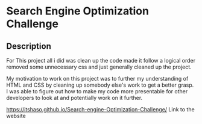 # Search Engine Optimization Challenge

## Description
For This project all i did was clean up the code made it follow a logical order removed some unnecessary css and just generally cleaned up the project. 

My motivation to work on this project was to further my understanding of HTML and CSS by cleaning up somebody else's work to get a better grasp.
I was able to figure out how to make my code more presentable for other developers to look at and potentially work on it further.

https://itshaso.github.io/Search-engine-Optimization-Challenge/ Link to the website
